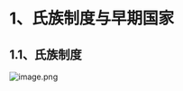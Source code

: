 # 1、氏族制度与早期国家

## 1.1、氏族制度

![image.png](https://yancey-note-img.oss-cn-beijing.aliyuncs.com/202310281835691.png)


